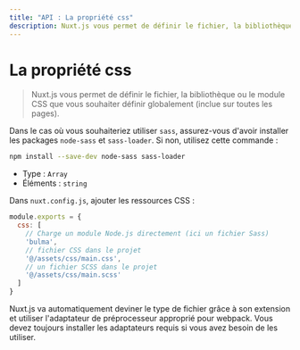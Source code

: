 ```yaml
---
title: "API : La propriété css"
description: Nuxt.js vous permet de définir le fichier, la bibliothèque ou le module CSS que vous souhaiter définir globalement (inclue sur toutes les pages).
---
```


# La propriété css

> Nuxt.js vous permet de définir le fichier, la bibliothèque ou le module CSS que vous souhaiter définir globalement (inclue sur toutes les pages).

Dans le cas où vous souhaiteriez utiliser ```sass```, assurez-vous d'avoir installer les packages ```node-sass``` et ```sass-loader```. Si non, utilisez cette commande :

```sh
npm install --save-dev node-sass sass-loader
```

- Type : `Array`
 - Éléments : `string`

Dans `nuxt.config.js`, ajouter les ressources CSS :

```js
module.exports = {
  css: [
    // Charge un module Node.js directement (ici un fichier Sass)
    'bulma',
    // fichier CSS dans le projet
    '@/assets/css/main.css',
    // un fichier SCSS dans le projet
    '@/assets/css/main.scss'
  ]
}
```

Nuxt.js va automatiquement deviner le type de fichier grâce à son extension et utiliser l'adaptateur de préprocesseur approprié pour webpack. Vous devez toujours installer les adaptateurs requis si vous avez besoin de les utiliser.